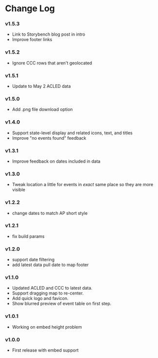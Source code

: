 Change Log
==========

### v1.5.3

 * Link to Storybench blog post in intro
 * Improve footer links

### v1.5.2

 * Ignore CCC rows that aren't geolocated

### v1.5.1

 * Update to May 2 ACLED data

### v1.5.0

 * Add .png file download option

### v1.4.0

 * Support state-level display and related icons, text, and titles
 * Improve "no events found" feedback

### v1.3.1

 * Improve feedback on dates included in data

### v1.3.0

 * Tweak location a little for events in _exact_ same place so they are more visible

### v1.2.2

 * change dates to match AP short style

### v1.2.1

 * fix build params

### v1.2.0

 * support date filtering
 * add latest data pull date to map footer

### v1.1.0

 * Updated ACLED and CCC to latest data.
 * Support dragging map to re-center.
 * Add quick logo and favicon.
 * Show blurred preview of event table on first step.

### v1.0.1

 * Working on embed height problem

### v1.0.0

 * First release with embed support
